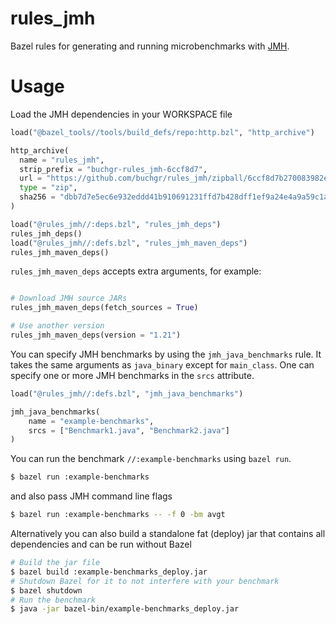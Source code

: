 # rules_jmh

Bazel rules for generating and running microbenchmarks with [JMH](https://openjdk.java.net/projects/code-tools/jmh/).

# Usage

Load the JMH dependencies in your WORKSPACE file

```python
load("@bazel_tools//tools/build_defs/repo:http.bzl", "http_archive")

http_archive(
  name = "rules_jmh",
  strip_prefix = "buchgr-rules_jmh-6ccf8d7",
  url = "https://github.com/buchgr/rules_jmh/zipball/6ccf8d7b270083982e5c143935704b9f3f18b256",
  type = "zip",
  sha256 = "dbb7d7e5ec6e932eddd41b910691231ffd7b428dff1ef9a24e4a9a59c1a1762d",
)

load("@rules_jmh//:deps.bzl", "rules_jmh_deps")
rules_jmh_deps()
load("@rules_jmh//:defs.bzl", "rules_jmh_maven_deps")
rules_jmh_maven_deps()
```

`rules_jmh_maven_deps` accepts extra arguments, for example:

```python

# Download JMH source JARs
rules_jmh_maven_deps(fetch_sources = True)

# Use another version
rules_jmh_maven_deps(version = "1.21")
```

You can specify JMH benchmarks by using the `jmh_java_benchmarks` rule. It takes the same arguments as `java_binary` except for `main_class`. One can specify one or more JMH benchmarks in the `srcs` attribute.


```python
load("@rules_jmh//:defs.bzl", "jmh_java_benchmarks")

jmh_java_benchmarks(
    name = "example-benchmarks",
    srcs = ["Benchmark1.java", "Benchmark2.java"]
)
```

You can run the benchmark `//:example-benchmarks` using `bazel run`.
```sh
$ bazel run :example-benchmarks
```

and also pass JMH command line flags

```sh
$ bazel run :example-benchmarks -- -f 0 -bm avgt
```

Alternatively you can also build a standalone fat (deploy) jar that contains all dependencies and can be run without Bazel

```sh
# Build the jar file
$ bazel build :example-benchmarks_deploy.jar
# Shutdown Bazel for it to not interfere with your benchmark
$ bazel shutdown
# Run the benchmark
$ java -jar bazel-bin/example-benchmarks_deploy.jar
```
